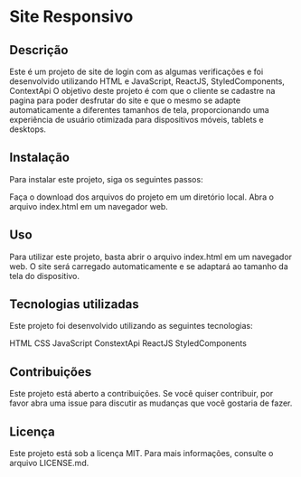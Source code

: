 # Site Responsivo

## Descrição
Este é um projeto de site de login com as algumas verificações e foi desenvolvido utilizando HTML e JavaScript, ReactJS, StyledComponents, ContextApi O objetivo deste projeto é com que o cliente se cadastre na pagina para poder desfrutar do site e que o mesmo se adapte automaticamente a diferentes tamanhos de tela, proporcionando uma experiência de usuário otimizada para dispositivos móveis, tablets e desktops.

## Instalação
Para instalar este projeto, siga os seguintes passos:

Faça o download dos arquivos do projeto em um diretório local.
Abra o arquivo index.html em um navegador web.

## Uso
Para utilizar este projeto, basta abrir o arquivo index.html em um navegador web. O site será carregado automaticamente e se adaptará ao tamanho da tela do dispositivo.

## Tecnologias utilizadas
Este projeto foi desenvolvido utilizando as seguintes tecnologias:

HTML
CSS
JavaScript
ConstextApi
ReactJS
StyledComponents

## Contribuições
Este projeto está aberto a contribuições. Se você quiser contribuir, por favor abra uma issue para discutir as mudanças que você gostaria de fazer.

## Licença
Este projeto está sob a licença MIT. Para mais informações, consulte o arquivo LICENSE.md.
